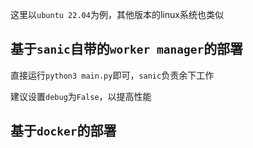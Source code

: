 这里以`ubuntu 22.04`为例，其他版本的linux系统也类似

## 基于`sanic`自带的`worker manager`的部署

直接运行`python3 main.py`即可，`sanic`负责余下工作

建议设置`debug`为`False`，以提高性能

## 基于`docker`的部署
